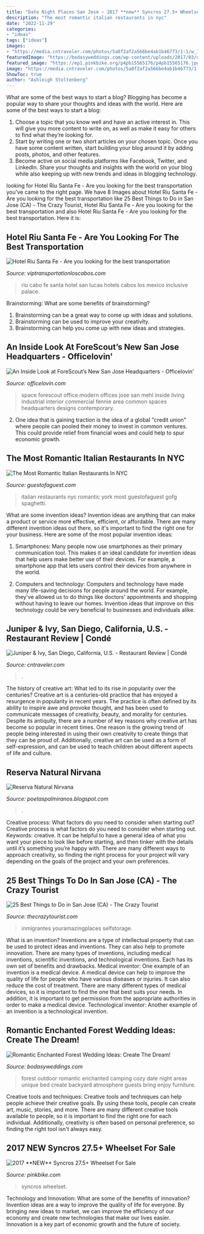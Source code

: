```yaml
---
title: "Date Night Places San Jose ~ 2017 **new** Syncros 27.5+ Wheelset For Sale"
description: "The most romantic italian restaurants in nyc"
date: "2022-11-29"
categories:
- "ideas"
tags: ["ideas"]
images:
- "https://media.cntraveler.com/photos/5a8f2af2a566be4ab1b46773/1:1/w_1024%2Cc_limit/Juniper-and-Ivy_2018__MG_1754-copy.jpg"
featuredImage: "https://bodasyweddings.com/wp-content/uploads/2017/03/unique-and-original-areas-weddings.jpg"
featured_image: "https://ep1.pinkbike.org/p4pb15565176/p4pb15565176.jpg"
image: "https://media.cntraveler.com/photos/5a8f2af2a566be4ab1b46773/1:1/w_1024%2Cc_limit/Juniper-and-Ivy_2018__MG_1754-copy.jpg"
ShowToc: true
author: "Ashleigh Stoltenberg"
---
```



What are some of the best ways to start a blog?
Blogging has become a popular way to share your thoughts and ideas with the world. Here are some of the best ways to start a blog: 
1. Choose a topic that you know well and have an active interest in. This will give you more content to write on, as well as make it easy for others to find what they’re looking for. 
2. Start by writing one or two short articles on your chosen topic. Once you have some content written, start building your blog around it by adding posts, photos, and other features. 
3. Become active on social media platforms like Facebook, Twitter, and LinkedIn. Share your thoughts and insights with the world on your blog while also keeping up with new trends and ideas in blogging technology. 

	

		
looking for Hotel Riu Santa Fe - Are you looking for the best transportation you've came to the right page. We have 8 Images about Hotel Riu Santa Fe - Are you looking for the best transportation like 25 Best Things to Do in San Jose (CA) - The Crazy Tourist, Hotel Riu Santa Fe - Are you looking for the best transportation and also Hotel Riu Santa Fe - Are you looking for the best transportation. Here it is:
		
    
## Hotel Riu Santa Fe - Are You Looking For The Best Transportation

<img loading=lazy src="https://www.viptransportationloscabos.com/wp-content/uploads/2017/04/riu_palace_in_cabo.jpg" onerror="this.onerror=null;this.src='https://tse2.mm.bing.net/th?id=OIP._o4dvX76Yq5hqytRC2eUugHaE8&amp;pid=15.1';" alt="Hotel Riu Santa Fe - Are you looking for the best transportation">

_Source: viptransportationloscabos.com_

>riu cabo fe santa hotel san lucas hotels cabos los mexico inclusive palace. 

	

Brainstorming: What are some benefits of brainstorming?
1. Brainstorming can be a great way to come up with ideas and solutions.
2. Brainstorming can be used to improve your creativity.
3. Brainstorming can help you come up with new ideas and strategies.

    
## An Inside Look At ForeScout’s New San Jose Headquarters - Officelovin&#039;

<img loading=lazy src="https://www.officelovin.com/wp-content/uploads/2017/02/forescout-office-6.jpg" onerror="this.onerror=null;this.src='https://tse2.mm.bing.net/th?id=OIP.zz6_vgtTxzLWouF_WAMxLwHaLD&amp;pid=15.1';" alt="An Inside Look at ForeScout’s New San Jose Headquarters - Officelovin&#039;">

_Source: officelovin.com_

>space forescout office modern offices jose san mehl inside living industrial interior commercial fennie area common spaces headquarters designs contemporary. 

	

2. One idea that is gaining traction is the idea of a global "credit union" where people can pooled their money to invest in common ventures. This could provide relief from financial woes and could help to spur economic growth.

    
## The Most Romantic Italian Restaurants In NYC

<img loading=lazy src="http://media.guestofaguest.com/t_card_large/gofg-media/2017/06/1/49090/16123558_1062902223832755_8169808252679225344_n.jpg" onerror="this.onerror=null;this.src='https://tse1.mm.bing.net/th?id=OIP.6FaZGiC-KTDhE9RdqXemkQHaE7&amp;pid=15.1';" alt="The Most Romantic Italian Restaurants In NYC">

_Source: guestofaguest.com_

>italian restaurants nyc romantic york most guestofaguest gofg spaghetti. 

	

What are some invention ideas?
Invention ideas are anything that can make a product or service more effective, efficient, or affordable. There are many different invention ideas out there, so it's important to find the right one for your business. Here are some of the most popular invention ideas:
1. Smartphones: Many people now use smartphones as their primary communication tool. This makes it an ideal candidate for invention ideas that help users make better use of their devices. For example, a smartphone app that lets users control their devices from anywhere in the world.

2. Computers and technology: Computers and technology have made many life-saving decisions for people around the world. For example, they've allowed us to do things like doctors' appointments and shopping without having to leave our homes. Invention ideas that improve on this technology could be very beneficial to businesses and individuals alike.


    
## Juniper &amp; Ivy, San Diego, California, U.S. - Restaurant Review | Condé

<img loading=lazy src="https://media.cntraveler.com/photos/5a8f2af2a566be4ab1b46773/1:1/w_1024%2Cc_limit/Juniper-and-Ivy_2018__MG_1754-copy.jpg" onerror="this.onerror=null;this.src='https://tse4.mm.bing.net/th?id=OIP.coeT9qq5R8jkA2GldYVWWQHaHa&amp;pid=15.1';" alt="Juniper &amp; Ivy, San Diego, California, U.S. - Restaurant Review | Condé">

_Source: cntraveler.com_

>. 

	

The history of creative art: What led to its rise in popularity over the centuries?
Creative art is a centuries-old practice that has enjoyed a resurgence in popularity in recent years. The practice is often defined by its ability to inspire awe and provoke thought, and has been used to communicate messages of creativity, beauty, and morality for centuries. Despite its antiquity, there are a number of key reasons why creative art has become so popular in recent times. One reason is the growing trend of people being interested in using their own creativity to create things that they can be proud of. Additionally, creative art can be used as a form of self-expression, and can be used to teach children about different aspects of life and culture.

    
## Reserva Natural Nirvana

<img loading=lazy src="http://1.bp.blogspot.com/-ag5LUAy89aM/Ukrhw9gF50I/AAAAAAAAFdY/bTu1423jGNQ/RESERVA%2BNATURAL%2BNIRVANAAAAAAAAAAAAA.jpg" onerror="this.onerror=null;this.src='https://tse1.mm.bing.net/th?id=OIP.H6ol0as9sOzWZK2FF5QTxQHaE7&amp;pid=15.1';" alt="Reserva Natural Nirvana">

_Source: poetaspalmiranos.blogspot.com_

>. 

	

Creative process: What factors do you need to consider when starting out?
Creative process is what factors do you need to consider when starting out. Keywords: creative. It can be helpful to have a general idea of what you want your piece to look like before starting, and then tinker with the details until it’s something you’re happy with. There are many different ways to approach creativity, so finding the right process for your project will vary depending on the goals of the project and your own preferences.

    
## 25 Best Things To Do In San Jose (CA) - The Crazy Tourist

<img loading=lazy src="https://cdn.thecrazytourist.com/wp-content/uploads/2015/10/San-Jose.jpg" onerror="this.onerror=null;this.src='https://tse3.mm.bing.net/th?id=OIP.oYbDCDFT99DVX-52sp9RFwHaEY&amp;pid=15.1';" alt="25 Best Things to Do in San Jose (CA) - The Crazy Tourist">

_Source: thecrazytourist.com_

>inmigrantes youramazingplaces selfstorage. 

	

What is an invention?
Inventions are a type of intellectual property that can be used to protect ideas and inventions. They can also help to promote innovation. There are many types of inventions, including medical inventions, scientific inventions, and technological inventions. Each has its own set of benefits and drawbacks.
Medical inventor: 
One example of an invention is a medical device. A medical device can help to improve the quality of life for people who have various diseases or injuries. It can also reduce the cost of treatment. 
There are many different types of medical devices, so it is important to find the one that best suits your needs. In addition, it is important to get permission from the appropriate authorities in order to make a medical device. 
Technological inventor: 
Another example of an invention is a technological invention.

    
## Romantic Enchanted Forest Wedding Ideas: Create The Dream!

<img loading=lazy src="https://bodasyweddings.com/wp-content/uploads/2017/03/unique-and-original-areas-weddings.jpg" onerror="this.onerror=null;this.src='https://tse2.mm.bing.net/th?id=OIP.L8jLKKPL7GARLzEynB1f2gHaHa&amp;pid=15.1';" alt="Romantic Enchanted Forest Wedding Ideas: Create The Dream!">

_Source: bodasyweddings.com_

>forest outdoor romantic enchanted camping cozy date night areas unique bed create backyard atmosphere guests bring enjoy furniture. 

	

Creative tools and techniques:
Creative tools and techniques can help people achieve their creative goals. By using these tools, people can create art, music, stories, and more. There are many different creative tools available to people, so it is important to find the right one for each individual. Additionally, creativity is often based on personal preference, so finding the right tool isn't always easy.

    
## 2017 **NEW** Syncros 27.5+ Wheelset For Sale

<img loading=lazy src="https://ep1.pinkbike.org/p4pb15565176/p4pb15565176.jpg" onerror="this.onerror=null;this.src='https://tse3.mm.bing.net/th?id=OIP.B1onccDXfXcc8Ac5o93BxQHaJ4&amp;pid=15.1';" alt="2017 **NEW** Syncros 27.5+ Wheelset For Sale">

_Source: pinkbike.com_

>syncros wheelset. 

	

Technology and Innovation: What are some of the benefits of innovation?
Invention ideas are a way to improve the quality of life for everyone. By bringing new ideas to market, we can improve the efficiency of our economy and create new technologies that make our lives easier. Innovation is a key part of economic growth and the future of society.

